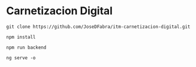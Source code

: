 # Carnetizacion Digital

`git clone https://github.com/JoseDFabra/itm-carnetizacion-digital.git`

`npm install`

`npm run backend`

`ng serve -o`